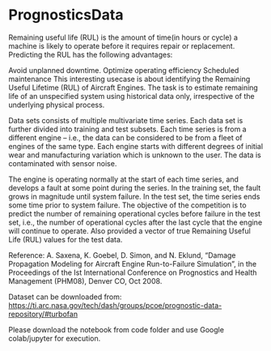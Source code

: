 # PrognosticsData
Remaining useful life (RUL) is the amount of time(in hours or cycle) a machine is likely to operate before it requires repair or replacement. Predicting the RUL has the following advantages:

Avoid unplanned downtime.
Optimize operating efficiency
Scheduled maintenance
This interesting usecase is about identifying the Remaining Useful Lifetime (RUL) of Aircraft Engines. The task is to estimate remaining life of an unspecified system using historical data only, irrespective of the underlying physical process.

Data sets consists of multiple multivariate time series. Each data set is further divided into training and test subsets. Each time series is from a different engine – i.e., the data can be considered to be from a fleet of engines of the same type. Each engine starts with different degrees of initial wear and manufacturing variation which is unknown to the user. The data is contaminated with sensor noise.

The engine is operating normally at the start of each time series, and develops a fault at some point during the series. In the training set, the fault grows in magnitude until system failure. In the test set, the time series ends some time prior to system failure. The objective of the competition is to predict the number of remaining operational cycles before failure in the test set, i.e., the number of operational cycles after the last cycle that the engine will continue to operate. Also provided a vector of true Remaining Useful Life (RUL) values for the test data.

Reference: A. Saxena, K. Goebel, D. Simon, and N. Eklund, “Damage Propagation Modeling for Aircraft Engine Run-to-Failure Simulation”, in the Proceedings of the Ist International Conference on Prognostics and Health Management (PHM08), Denver CO, Oct 2008.

Dataset can be downloaded from: https://ti.arc.nasa.gov/tech/dash/groups/pcoe/prognostic-data-repository/#turbofan


Please download the notebook from code folder and use Google colab/jupyter for execution. 
